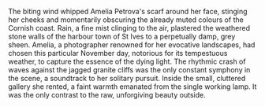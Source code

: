 The biting wind whipped Amelia Petrova's scarf around her face, stinging her cheeks and momentarily obscuring the already muted colours of the Cornish coast.  Rain, a fine mist clinging to the air, plastered the weathered stone walls of the harbour town of St Ives to a perpetually damp, grey sheen.  Amelia, a photographer renowned for her evocative landscapes, had chosen this particular November day, notorious for its tempestuous weather, to capture the essence of the dying light.  The rhythmic crash of waves against the jagged granite cliffs was the only constant symphony in the scene, a soundtrack to her solitary pursuit.  Inside the small, cluttered gallery she rented, a faint warmth emanated from the single working lamp. It was the only contrast to the raw, unforgiving beauty outside.
